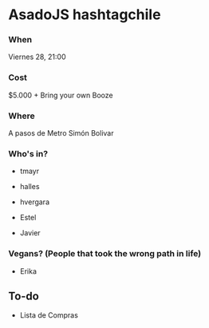 # AsadoJS hashtagchile

### When

Viernes 28, 21:00

### Cost

$5.000 + Bring your own Booze

### Where

A pasos de Metro Simón Bolivar

### Who's in?
- tmayr
- halles
- hvergara
- Estel

- Javier

### Vegans? (People that took the wrong path in life)
- Erika

## To-do

+ Lista de Compras
